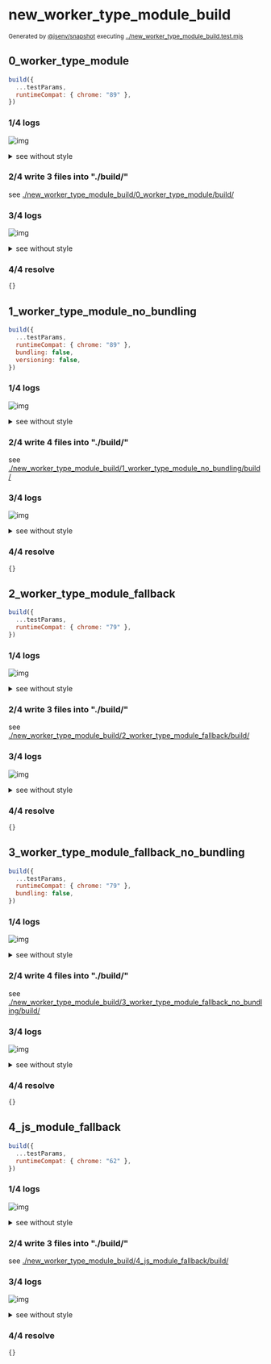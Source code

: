 # new_worker_type_module_build

<sub>
  Generated by <a href="https://github.com/jsenv/core/tree/main/packages/independent/snapshot">@jsenv/snapshot</a> executing <a href="../new_worker_type_module_build.test.mjs">../new_worker_type_module_build.test.mjs</a>
</sub>

## 0_worker_type_module

```js
build({
  ...testParams,
  runtimeCompat: { chrome: "89" },
})
```

### 1/4 logs

![img](new_worker_type_module_build/0_worker_type_module/log_group.svg)

<details>
  <summary>see without style</summary>

```console

build "./main.html"
⠋ generate source graph
✔ generate source graph (done in <X> second)
⠋ bundle "js_module"
✔ bundle "js_module" (done in <X> second)
⠋ generate build graph
✔ generate build graph (done in <X> second)
⠋ write files in build directory

```

</details>


### 2/4 write 3 files into "./build/"

see [./new_worker_type_module_build/0_worker_type_module/build/](./new_worker_type_module_build/0_worker_type_module/build/)

### 3/4 logs

![img](new_worker_type_module_build/0_worker_type_module/log_group_1.svg)

<details>
  <summary>see without style</summary>

```console
✔ write files in build directory (done in <X> second)
--- build files ---  
- html : 1 (326 B / 31 %)
- js   : 2 (723 B / 69 %)
- total: 3 (1 kB / 100 %)
--------------------
```

</details>


### 4/4 resolve

```js
{}
```

## 1_worker_type_module_no_bundling

```js
build({
  ...testParams,
  runtimeCompat: { chrome: "89" },
  bundling: false,
  versioning: false,
})
```

### 1/4 logs

![img](new_worker_type_module_build/1_worker_type_module_no_bundling/log_group.svg)

<details>
  <summary>see without style</summary>

```console

build "./main.html"
⠋ generate source graph
✔ generate source graph (done in <X> second)
⠋ generate build graph
✔ generate build graph (done in <X> second)
⠋ write files in build directory

```

</details>


### 2/4 write 4 files into "./build/"

see [./new_worker_type_module_build/1_worker_type_module_no_bundling/build/](./new_worker_type_module_build/1_worker_type_module_no_bundling/build/)

### 3/4 logs

![img](new_worker_type_module_build/1_worker_type_module_no_bundling/log_group_1.svg)

<details>
  <summary>see without style</summary>

```console
✔ write files in build directory (done in <X> second)
--- build files ---  
- html : 1 (315 B / 29 %)
- js   : 3 (774 B / 71 %)
- total: 4 (1.1 kB / 100 %)
--------------------
```

</details>


### 4/4 resolve

```js
{}
```

## 2_worker_type_module_fallback

```js
build({
  ...testParams,
  runtimeCompat: { chrome: "79" },
})
```

### 1/4 logs

![img](new_worker_type_module_build/2_worker_type_module_fallback/log_group.svg)

<details>
  <summary>see without style</summary>

```console

build "./main.html"
⠋ generate source graph
✔ generate source graph (done in <X> second)
⠋ bundle "js_module"
✔ bundle "js_module" (done in <X> second)
⠋ generate build graph
✔ generate build graph (done in <X> second)
⠋ write files in build directory

```

</details>


### 2/4 write 3 files into "./build/"

see [./new_worker_type_module_build/2_worker_type_module_fallback/build/](./new_worker_type_module_build/2_worker_type_module_fallback/build/)

### 3/4 logs

![img](new_worker_type_module_build/2_worker_type_module_fallback/log_group_1.svg)

<details>
  <summary>see without style</summary>

```console
✔ write files in build directory (done in <X> second)
--- build files ---  
- html : 1 (17.5 kB / 89 %)
- js   : 2 (2.1 kB / 11 %)
- total: 3 (19.6 kB / 100 %)
--------------------
```

</details>


### 4/4 resolve

```js
{}
```

## 3_worker_type_module_fallback_no_bundling

```js
build({
  ...testParams,
  runtimeCompat: { chrome: "79" },
  bundling: false,
})
```

### 1/4 logs

![img](new_worker_type_module_build/3_worker_type_module_fallback_no_bundling/log_group.svg)

<details>
  <summary>see without style</summary>

```console

build "./main.html"
⠋ generate source graph
✔ generate source graph (done in <X> second)
⠋ generate build graph
✔ generate build graph (done in <X> second)
⠋ write files in build directory

```

</details>


### 2/4 write 4 files into "./build/"

see [./new_worker_type_module_build/3_worker_type_module_fallback_no_bundling/build/](./new_worker_type_module_build/3_worker_type_module_fallback_no_bundling/build/)

### 3/4 logs

![img](new_worker_type_module_build/3_worker_type_module_fallback_no_bundling/log_group_1.svg)

<details>
  <summary>see without style</summary>

```console
✔ write files in build directory (done in <X> second)
--- build files ---  
- html : 1 (17.8 kB / 51 %)
- js   : 3 (16.8 kB / 49 %)
- total: 4 (34.6 kB / 100 %)
--------------------
```

</details>


### 4/4 resolve

```js
{}
```

## 4_js_module_fallback

```js
build({
  ...testParams,
  runtimeCompat: { chrome: "62" },
})
```

### 1/4 logs

![img](new_worker_type_module_build/4_js_module_fallback/log_group.svg)

<details>
  <summary>see without style</summary>

```console

build "./main.html"
⠋ generate source graph
✔ generate source graph (done in <X> second)
⠋ bundle "js_module"
✔ bundle "js_module" (done in <X> second)
⠋ generate build graph
✔ generate build graph (done in <X> second)
⠋ write files in build directory

```

</details>


### 2/4 write 3 files into "./build/"

see [./new_worker_type_module_build/4_js_module_fallback/build/](./new_worker_type_module_build/4_js_module_fallback/build/)

### 3/4 logs

![img](new_worker_type_module_build/4_js_module_fallback/log_group_1.svg)

<details>
  <summary>see without style</summary>

```console
✔ write files in build directory (done in <X> second)
--- build files ---  
- html : 1 (16.8 kB / 89 %)
- js   : 2 (2.1 kB / 11 %)
- total: 3 (18.9 kB / 100 %)
--------------------
```

</details>


### 4/4 resolve

```js
{}
```